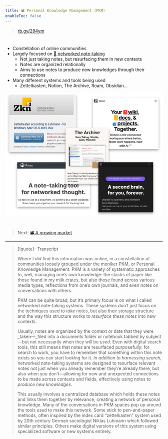 ```yaml
---
title: 📽️ Personal Knowledge Management (PKM)
enableToc: false
---
```



 > 
 > [rb.gy/294ym](https://rb.gy/294ym)

# 

* Constellation of online communities
* Largely focused on [📖 networked note-taking](pa5%20Notes%20as%20structures%20of%20knowledge.md)
  * Not just taking notes, but resurfacing them in new contexts
  * Notes are organized relationally
  * Aims to use notes to produce new knowledges through their connections
* Many different systems and tools being used
  * Zettelkasten, Notion, The Archive, Roam, Obsidian…

![Five examples of networked note-taking software, include Zettelkasten, Notion, The Archive, Obsidian, and Roam.](NoteTakingSoftware.png)

# 

 > 
 > Next: [📽️ A growing market](pr5%20A%20growing%20market.md)

---

 > 
 > \[!quote\]- Transcript
 > 
 > Where I *did* find this information was online, in a constellation of communities loosely grouped under the moniker PKM, or Personal Knowledge Management. PKM is a variety of systematic approaches to, well, managing one’s own knowledge: the stacks of paper like those found in my milk crates, but also those found across various media types, reflections from one’s own journals, and even notes on conversations with others.
 > 
 > PKM can be quite broad, but it’s primary focus is on what I called networked note-taking systems. These systems don’t just focus on the techniques used to *take* notes, but also their storage structure and the way this structure works to *resurface these notes* into new contexts.
 > 
 > Usually, notes are organized by the context or date that they were \_taken—\_filed into a documents folder or notebook tabbed by subject—but not necessarily when they will be *used.* Even with digital search tools, this still means that notes are resurfaced purposefully: for search to work, you have to remember that something within this note exists so you can start looking for it. *In addition to harnessing search*, networked note-taking systems are designed to resurface relevant notes not just when you already remember they’re already there, but also when you don’t—allowing for new and unexpected connections to be made across contexts and fields, effectively using notes to *produce new knowledges*.
 > 
 > This usually involves a centralized database which holds these notes and links them together by relevance, creating a network of personal knowledge. Many of the conversations in PKM spaces pop up around the tools used to make this network. Some stick to pen-and-paper methods, often inspired by the index card “zettelkasten” system used by 20th century German sociologist Niklas Luhmann which followed similar principles. Others make digital versions of this system using specialized software or new systems entirely.
